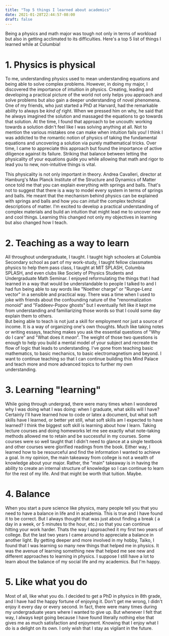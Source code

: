 ```yaml
---
title: "Top 5 things I learned about academics"
date: 2021-01-28T22:44:57-08:00
draft: false
---
```

Being a physics and math major was tough not only in terms of workload but also in getting acclimated to its difficulties.  Here's a top 5 list of things I learned while at Columbia!
# 1. Physics is physical
To me, understanding physics used to mean understanding equations and being able to solve complex problems.  However, in doing my major, I discovered the importance of intuition in physics.  Creating, leading and developing a practical picture of the world not only helps you approach and solve problems but also gain a deeper understanding of novel phenomena.  One of my friends, who just started a PhD at Harvard, had the remarkable ability to always be _kind of_ right.  When we pressed him on why, he said that he always imagined the solution and massaged the equations to go towards that solution.  At the time, I found that approach to be uncouth: working towards a solution didn't feel like I was solving anything at all.  Not to mention the various mistakes one can make when intuition fails you!  I think I was addicted to the romantic notion of physics of taking the fundamental equations and uncovering a solution via purely mathematical tricks.  Over time, I came to appreciate this approach but found the importance of active diligence against its failure.  Striking that balance between letting the physicality of your equations guide you while allowing that math and rigor to lead you to new, non-intuitive things is vital.

This physicality is not only important in theory.  Andrea Cavalleri, director at Hamburg's Max Planck Institute of the Structure and Dynamics of Matter once told me that you can explain everything with springs and balls. That's not to suggest that there is a way to model every system in terms of springs and balls.  He meant that the mechanism behind physics can be explained with springs and balls and how you can _intuit_ the complex technical descriptions of matter.  I'm excited to develop a practical understanding of complex materials and build an intuition that might lead me to uncover new and cool things.  Learning this changed not only my objectives in learning but also changed how I teach.

# 2. Teaching as a way to learn
All throughout undergraduate, I taught.  I taught high schoolers at Columbia Secondary school as part of my work-study, I taught fellow classmates physics to help them pass class, I taught at MIT SPLASH, Columbia SPLASH, and even clubs like Society of Physics Students and Undergraduate Math Seminar.  I enjoyed reformulating the things that I had learned in a way that would be understandable to people I talked to and I had fun being able to say words like "Noether charge" or "Runge-Lenz vector" in a sensible and practical way.  There was a time when I used to joke with friends about the confounding nature of the "renormalization monoid" and "Faddeev-Popov ghosts" but I eventually felt like it kept me from understanding and familiarizing those words so that I could some day explain them to others.  
But being able to teach is not just a skill for employment nor just a source of income.  It is a way of organizing one's own thoughts.  Much like taking notes or writing essays, teaching makes you ask the essential questions of "Why do I care" and "What does it _mean_".  The weight of those two questions is enough to help you build a mental model of your subject and recreate the flow of logic that leads to understanding.  I've gone from teaching basic mathematics, to basic mechanics, to basic electromagnetism and beyond.  I want to continue teaching so that I can continue building this Mind Palace and teach more and more advanced topics to further my own understanding.

# 3.  Learning "learning"
While going through undergrad, there were many times when I wondered why I was doing what I was doing: when I graduate, what skills will I have?  Certainly I'll have learned how to code or latex a document, but what soft skills have I learned, or better yet still, what soft skills am I expected to have learned?  I think the biggest soft skill is learning about how I learn.  Taking lecture courses and doing homeworks let me see exactly what note-taking methods allowed me to retain and be successful in my courses.  Some courses were so well taught that I didn't need to glance at a single textbook and other courses were glorified readings from the book.  Either way, I learned how to be resourceful and find the information I wanted to achieve a goal.  In my opinion, the main takeaway from college is not a wealth of knowledge about your major.  Rather, the "main" takeaway is in having the ability to create an internal structure of knowledge so I can continue to learn for the rest of my life.  And that might be worth that tuition.  Maybe.
# 4.  Balance
When you start a pure science like physics, many people tell you that you need to have a balance in life and in academia. This is true and I have found it to be correct.  But I always thought that was just about finding a break ( a day in a week, or 5 minutes to the hour, etc.) so that you can continue hitting your work harder.  Thats the way I approached it my first two years of college.  But the last two years I came around to appreciate a balance in another light.  By getting deeper and more involved in my hobby, Taiko, I found that I was learning so many new things that helped me in physics.  It was the avenue of learning something new that helped me see new and different approaches to learning in physics.  I suppose I still have a lot to learn about the balance of my social life and my academics.  But I'm happy.
# 5. Like what you do 
Most of all, like what you do.  I decided to get a PhD in  physics in 8th grade, and I have had the happy fortune of enjoying it.  Don't get me wrong, I didn't enjoy it every day or every second.  In fact, there were many times during my undergraduate years where I wanted to give up.  But whenever I felt that way, I always kept going because I have found literally nothing else that gives me as much satisfaction and enjoyment.  Knowing that I enjoy what I do is a delight on its own.  I only wish that I stay as vigilant in the future.
